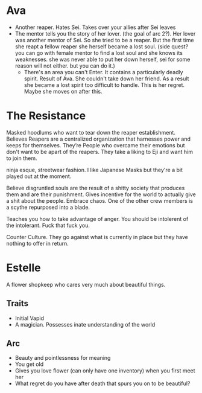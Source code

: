 # Ava
- Another reaper. Hates Sei. Takes over your allies after Sei leaves
- The mentor tells you the story of her lover. (the goal of arc 2?). Her lover was another mentor of Sei. So she tried to be a reaper. But the first time she reapt a fellow reaper she herself became a lost soul. (side quest? you can go with female mentor to find a lost soul and she knows its weaknesses. she was never able to put her down herself, sei for some reason will not either. but you can do it.) 
	- There's an area you can't Enter. It contains a particularly deadly spirit. Result of Ava. She couldn't take down her friend. As a result she became a lost spirit too difficult to handle. This is her regret. Maybe she moves on after this. 

# The Resistance
Masked hoodlums who want to tear down the reaper establishment. Believes Reapers are a centralized organization that harnesses power and keeps for themselves. They’re People who overcame their emotions but don't want to be apart of the reapers. They take a liking to Eji and want him to join them.

ninja esque, streetwear fashion.  I like Japanese Masks but they're a bit played out at the moment.

Believe disgruntled souls are the result of a shitty society that produces them and are their punishment. Gives incentive for the world to actually give a shit about the people. Embrace chaos. One of the other crew members is a scythe repurposed into a blade.

Teaches you how to take advantage of anger. You should be intolerent of the intolerant. Fuck that fuck you. 

Counter Culture. They go against what is currently in place but they have nothing to offer in return.


# Estelle
A flower shopkeep who cares very much about beautiful things. 

## Traits
- Initial Vapid
- A magician. Possesses inate understanding of the world

## Arc 
- Beauty and pointlessness for meaning
- You get old 
- Gives you love flower (can only have one inventory) when you first meet her
- What regret do you have after death that spurs you on to be beautiful?

